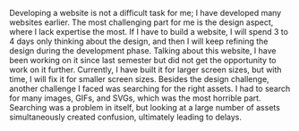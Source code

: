 Developing a website is not a difficult task for me; I have developed many websites earlier.
The most challenging part for me is the design aspect, where I lack expertise the most. 
If I have to build a website, I will spend 3 to 4 days only thinking about the design, and then I will keep refining the design during the development phase.
Talking about this website, I have been working on it since last semester but did not get the opportunity to work on it further. Currently, I have built it for 
larger screen sizes, but with time, I will fix it for smaller screen sizes.
Besides the design challenge, another challenge I faced was searching for the right assets. I had to search for many images, GIFs, and SVGs, which was the 
most horrible part. Searching was a problem in itself, but looking at a large number of assets simultaneously created confusion, ultimately leading to delays.
